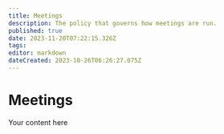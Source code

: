 ```yaml
---
title: Meetings
description: The policy that governs how meetings are run.
published: true
date: 2023-11-20T07:22:15.326Z
tags: 
editor: markdown
dateCreated: 2023-10-26T06:26:27.075Z
---
```


# Meetings
Your content here